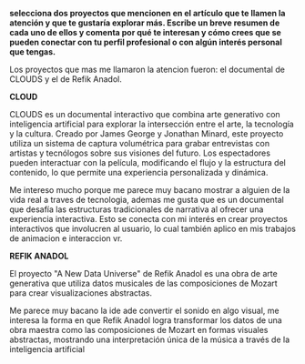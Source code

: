 **selecciona dos proyectos que mencionen en el artículo que te llamen la atención y que te gustaría explorar más. 
Escribe un breve resumen de cada uno de ellos y comenta por qué te interesan y cómo crees que se pueden conectar con tu perfil profesional o con algún interés personal que tengas.**

Los proyectos que mas me llamaron la atencion fueron: el documental de CLOUDS y el de Refik Anadol.

**CLOUD**

CLOUDS es un documental interactivo que combina arte generativo con inteligencia artificial para explorar la intersección entre el arte, la tecnología y la cultura. Creado por James George y Jonathan Minard, este proyecto utiliza un sistema de captura volumétrica para grabar entrevistas con artistas y tecnólogos sobre sus visiones del futuro. Los espectadores pueden interactuar con la película, modificando el flujo y la estructura del contenido, lo que permite una experiencia personalizada y dinámica.

Me intereso mucho porque me parece muy bacano mostrar a alguien de la vida real a traves de tecnologia, ademas me gusta que es un documental que desafía las estructuras tradicionales de narrativa al ofrecer una experiencia interactiva. Esto se conecta con mi interés en crear proyectos interactivos que involucren al usuario, lo cual también aplico en mis trabajos de animacion e interaccion vr.

**REFIK ANADOL**

El proyecto "A New Data Universe" de Refik Anadol es una obra de arte generativa que utiliza datos musicales de las composiciones de Mozart para crear visualizaciones abstractas. 

Me parece muy bacano la ide ade convertir el sonido en algo visual, me interesa
la forma en que Refik Anadol logra transformar los datos de una obra maestra como las composiciones de Mozart en formas visuales abstractas, mostrando una interpretación única de la música a través de la inteligencia artificial
